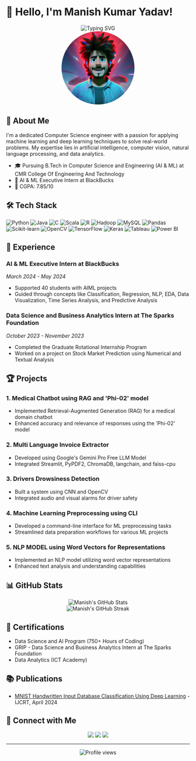 # 👋 Hello, I'm Manish Kumar Yadav! 

<div align="center">
  <img src="https://readme-typing-svg.herokuapp.com?font=Fira+Code&pause=1000&color=3BAFF7&center=true&vCenter=true&width=435&lines=Data+Scientist+%7C+Data+Analyst;AI+%26+ML+Enthusiast;Computer+Science+Engineer" alt="Typing SVG" />
</div>

<div align="center">
  <img src="https://github.com/manishk002/manishk002.github.io/blob/main/image%20(1).png" alt="Manish Kumar Yadav" width="200" style="border-radius: 50%;" />
</div>

## 🚀 About Me

I'm a dedicated Computer Science engineer with a passion for applying machine learning and deep learning techniques to solve real-world problems. My expertise lies in artificial intelligence, computer vision, natural language processing, and data analytics.

- 🎓 Pursuing B.Tech in Computer Science and Engineering (AI & ML) at CMR College Of Engineering And Technology
- 💼 AI & ML Executive Intern at BlackBucks
- 🌟 CGPA: 7.85/10

## 🛠️ Tech Stack

![Python](https://img.shields.io/badge/-Python-3776AB?style=flat-square&logo=python&logoColor=white)
![Java](https://img.shields.io/badge/-Java-007396?style=flat-square&logo=java&logoColor=white)
![C](https://img.shields.io/badge/-C-A8B9CC?style=flat-square&logo=c&logoColor=white)
![Scala](https://img.shields.io/badge/-Scala-DC322F?style=flat-square&logo=scala&logoColor=white)
![R](https://img.shields.io/badge/-R-276DC3?style=flat-square&logo=r&logoColor=white)
![Hadoop](https://img.shields.io/badge/-Hadoop-66CCFF?style=flat-square&logo=apache-hadoop&logoColor=black)
![MySQL](https://img.shields.io/badge/-MySQL-4479A1?style=flat-square&logo=mysql&logoColor=white)
![Pandas](https://img.shields.io/badge/-Pandas-150458?style=flat-square&logo=pandas&logoColor=white)
![Scikit-learn](https://img.shields.io/badge/-Scikit_Learn-F7931E?style=flat-square&logo=scikit-learn&logoColor=white)
![OpenCV](https://img.shields.io/badge/-OpenCV-5C3EE8?style=flat-square&logo=opencv&logoColor=white)
![TensorFlow](https://img.shields.io/badge/-TensorFlow-FF6F00?style=flat-square&logo=tensorflow&logoColor=white)
![Keras](https://img.shields.io/badge/-Keras-D00000?style=flat-square&logo=keras&logoColor=white)
![Tableau](https://img.shields.io/badge/-Tableau-E97627?style=flat-square&logo=tableau&logoColor=white)
![Power BI](https://img.shields.io/badge/-Power_BI-F2C811?style=flat-square&logo=power-bi&logoColor=black)

## 💼 Experience

### AI & ML Executive Intern at BlackBucks
*March 2024 - May 2024*
- Supported 40 students with AIML projects
- Guided through concepts like Classification, Regression, NLP, EDA, Data Visualization, Time Series Analysis, and Predictive Analysis

### Data Science and Business Analytics Intern at The Sparks Foundation
*October 2023 - November 2023*
- Completed the Graduate Rotational Internship Program
- Worked on a project on Stock Market Prediction using Numerical and Textual Analysis

## 🏆 Projects

### 1. Medical Chatbot using RAG and 'Phi-02' model
- Implemented Retrieval-Augmented Generation (RAG) for a medical domain chatbot
- Enhanced accuracy and relevance of responses using the 'Phi-02' model

### 2. Multi Language Invoice Extractor
- Developed using Google's Gemini Pro Free LLM Model
- Integrated Streamlit, PyPDF2, ChromaDB, langchain, and faiss-cpu

### 3. Drivers Drowsiness Detection
- Built a system using CNN and OpenCV
- Integrated audio and visual alarms for driver safety

### 4. Machine Learning Preprocessing using CLI
- Developed a command-line interface for ML preprocessing tasks
- Streamlined data preparation workflows for various ML projects

### 5. NLP MODEL using Word Vectors for Representations
- Implemented an NLP model utilizing word vector representations
- Enhanced text analysis and understanding capabilities

## 📊 GitHub Stats

<div align="center">
  <img src="https://github-readme-stats.vercel.app/api?username=manishk002&show_icons=true&theme=radical" alt="Manish's GitHub Stats" />
</div>

<div align="center">
  <img src="https://github-readme-streak-stats.herokuapp.com/?user=manishk002&theme=dark" alt="Manish's GitHub Streak" />
</div>

## 📜 Certifications

- Data Science and AI Program (750+ Hours of Coding)
- GRIP - Data Science and Business Analytics Intern at The Sparks Foundation
- Data Analytics (ICT Academy)

## 📚 Publications

- [MNIST Handwritten Input Database Classification Using Deep Learning](https://www.ijcrt.org/papers/IJCRT2404494.pdf) - IJCRT, April 2024

## 🤝 Connect with Me

<p align="center">
  <a href="https://www.linkedin.com/manishk002"><img src="https://img.shields.io/badge/-Manish_Kumar_Yadav-0077B5?style=flat-square&logo=Linkedin&logoColor=white"/></a>
  <a href="mailto:manishky1412@gmail.com"><img src="https://img.shields.io/badge/-manishky1412@gmail.com-D14836?style=flat-square&logo=Gmail&logoColor=white"/></a>
  <a href="https://github.com/manishk002"><img src="https://img.shields.io/badge/-manishk002-181717?style=flat-square&logo=GitHub&logoColor=white"/></a>
</p>

---

<p align="center">
  <img src="https://komarev.com/ghpvc/?username=manishk002&color=blueviolet&style=flat-square&label=Profile+Views" alt="Profile views" />
</p>

